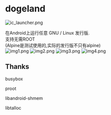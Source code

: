 # dogeland
![ic_launcher.png](app/src/main/res/mipmap-xhdpi/ic_launcher.png)
  
在Android上运行任意 GNU / Linux 发行版.  
支持无需ROOT  
(Alpine是测试使用的,实际的发行版不只有alpine)  
![img1.png](docs/images/img1.png)
![img2.png](docs/images/img2.png)
![img3.png](docs/images/img3.png)
![img4.png](docs/images/img4.png)

## Thanks
  
busybox  
  
proot  
  
libandroid-shmem  
  
libtalloc  
  
